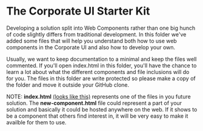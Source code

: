 <h1>The Corporate UI Starter Kit</h1>
<p>Developing a solution split into Web Components rather than one big hunch of code slightly differs from traditional development. In this folder we've added some files that will help you understand both how to use web components in the Corporate UI and also how to develop your own.</p>
<p>Usually, we want to keep documentation to a minimal and keep the files well commented. If you'll open index.html in this folder, you'll have the chance to learn a lot about what the different components and file inclusions will do for you. The files in this folder are write protected so please make a copy of the folder and move it outside your GitHub clone.</p> 
<p>NOTE: <b>index.html</b> <a href="https://static.scania.com/ux-library/template/starter-kit/" target="_blank">(looks like this)</a> represents one of the files in you future solution. The <b>new-component.html</b> file could represent a part of your solution and basically it could be hosted anywhere on the web. If it shows to be a component that others find interest in, it will be very easy to make it availble for them to use.</p>
